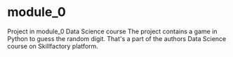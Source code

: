 # module_0
Project in module_0 Data Science course
The project contains a game in Python to guess the random digit. That's a part of the authors Data Science course on Skillfactory platform.

